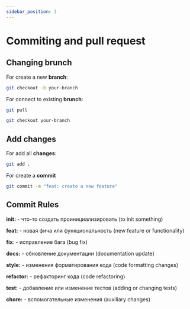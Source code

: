 ```yaml
---
sidebar_position: 3
---
```

# Commiting and pull request


## Changing brunch

For create a new **branch**:
```bash
git checkout -b your-branch
```

For connect to existing **brunch**:
```bash
git pull
```

```bash
git checkout your-branch
```
## Add changes

For add all **changes**:
```bash
git add .
```

For create a **commit**
```bash
git commit -m "feat: create a new feature"
```
## Commit Rules

**init:** - что-то создать проинициализировать (to init something)

**feat:** - новая фича или функциональность (new feature or functionality)

**fix**: - исправление бага (bug fix)

**docs:** - обновление документации (documentation update)

**style:** - изменения форматирования кода (code formatting changes)

**refactor:** - рефакторинг кода (code refactoring)

**test:** - добавление или изменение тестов (adding or changing tests)

**chore:** - вспомогательные изменения (auxiliary changes)
